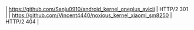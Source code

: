 | https://github.com/Sanju0910/android_kernel_oneplus_avicii |  HTTP/2 301  |
| https://github.com/Vincent4440/noxious_kernel_xiaomi_sm8250 |  HTTP/2 404  |

